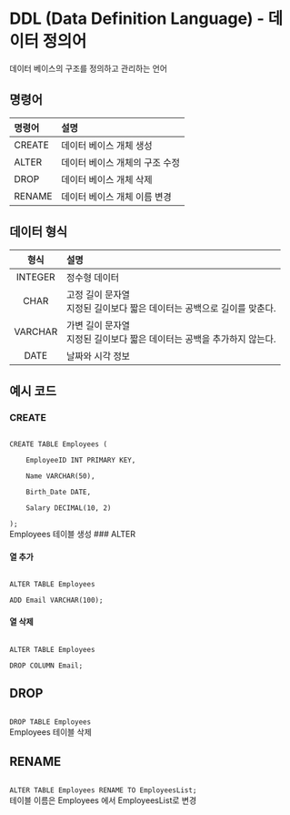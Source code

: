 
# DDL (Data Definition Language) - 데이터 정의어

데이터 베이스의 구조를 정의하고 관리하는 언어

## 명령어

| 명령어 | 설명 |
| :-- | :-- |
| CREATE | 데이터 베이스 개체 생성 |
| ALTER | 데이터 베이스 개체의 구조 수정 |
| DROP | 데이터 베이스 개체 삭제 |
| RENAME | 데이터 베이스 개체 이름 변경 |

## 데이터 형식

| 형식 | 설명 |
| :---: | :--- |
| INTEGER | 정수형 데이터 |
| CHAR | 고정 길이 문자열 <br> 지정된 길이보다 짧은 데이터는 공백으로 길이를 맞춘다. |
| VARCHAR | 가변 길이 문자열 <br> 지정된 길이보다 짧은 데이터는 공백을 추가하지 않는다. |
| DATE | 날짜와 시각 정보 |


## 예시 코드
### CREATE

<code>
CREATE TABLE Employees ( <br> 
	EmployeeID INT PRIMARY KEY, <br> 
	Name VARCHAR(50), <br> 
	Birth_Date DATE, <br> 
	Salary DECIMAL(10, 2) <br> 
);
</code>
Employees 테이블 생성
### ALTER

#### 열 추가
<code>
ALTER TABLE Employees <br> 
ADD Email VARCHAR(100);
</code>

#### 열 삭제
<code>
ALTER TABLE Employees <br> 
DROP COLUMN Email;
</code>

## DROP
<code>
DROP TABLE Employees
</code>
Employees 테이블 삭제

## RENAME

<code>
ALTER TABLE Employees RENAME TO EmployeesList;
</code>
테이블 이름은 Employees 에서 EmployeesList로 변경